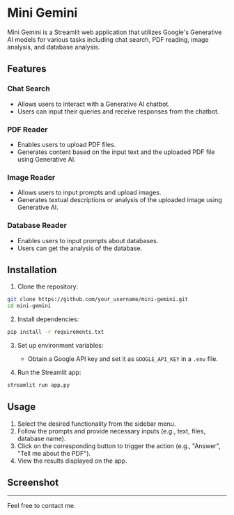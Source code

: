# Mini Gemini

Mini Gemini is a Streamlit web application that utilizes Google's Generative AI models for various tasks including chat search, PDF reading, image analysis, and database analysis.

## Features

### Chat Search
- Allows users to interact with a Generative AI chatbot.
- Users can input their queries and receive responses from the chatbot.

### PDF Reader
- Enables users to upload PDF files.
- Generates content based on the input text and the uploaded PDF file using Generative AI.

### Image Reader
- Allows users to input prompts and upload images.
- Generates textual descriptions or analysis of the uploaded image using Generative AI.

### Database Reader
- Enables users to input prompts about databases.
- Users can get the analysis of the database.

## Installation

1. Clone the repository:

```bash
git clone https://github.com/your_username/mini-gemini.git
cd mini-gemini
```

2. Install dependencies:

```bash
pip install -r requirements.txt
```

3. Set up environment variables:
    - Obtain a Google API key and set it as `GOOGLE_API_KEY` in a `.env` file.

4. Run the Streamlit app:

```bash
streamlit run app.py
```

## Usage

1. Select the desired functionality from the sidebar menu.
2. Follow the prompts and provide necessary inputs (e.g., text, files, database name).
3. Click on the corresponding button to trigger the action (e.g., "Answer", "Tell me about the PDF").
4. View the results displayed on the app.

## Screenshot

---

Feel free to contact me.
